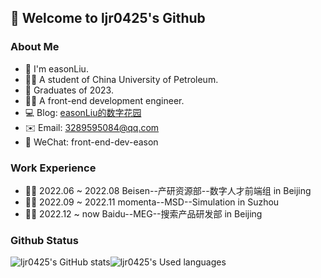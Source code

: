 ## 👋 Welcome to ljr0425's Github 

### About Me
- 🙋 I'm easonLiu.
- 👨‍🎓 A student of China University of Petroleum.
- 👋 Graduates of 2023.
- 👨‍💻 A front-end development engineer.
- 💻 Blog: [easonLiu的数字花园](https://www.yuque.com/easonliu-rl8as) 
- ✉️ Email: 3289595084@qq.com
- 💬 WeChat: front-end-dev-eason

### Work Experience
- 👨‍💻 2022.06 ~ 2022.08 Beisen--产研资源部--数字人才前端组 in Beijing
- 👨‍💻 2022.09 ~ 2022.11 momenta--MSD--Simulation in Suzhou
- 👨‍💻 2022.12 ~ now Baidu--MEG--搜索产品研发部 in Beijing

### Github Status
![ljr0425's GitHub stats](https://github-readme-stats.vercel.app/api?username=ljr0425&show_icons=true)![ljr0425's Used languages](https://github-readme-stats.vercel.app/api/top-langs/?username=ljr0425&layout=compact&hide_border=true&langs_count=10) 



<!-- ![ljr0425's GitHub stats](https://github-readme-stats.vercel.app/api?username=ljr0425&count_private=true) -->
